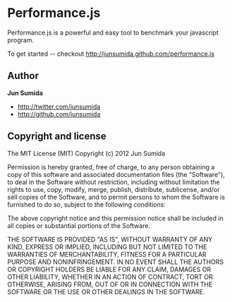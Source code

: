 Performance.js
=================

Performance.js is a powerful and easy tool to benchmark your javascript program.

To get started -- checkout http://junsumida.github.com/performance.js

Author
------

**Jun Sumida**

+ http://twitter.com/junsumida
+ http://github.com/junsumida

Copyright and license
---------------------
The MIT License (MIT)
Copyright (c) 2012 Jun Sumida

Permission is hereby granted, free of charge, to any person obtaining a copy of this software and associated documentation files (the "Software"), to deal in the Software without restriction, including without limitation the rights to use, copy, modify, merge, publish, distribute, sublicense, and/or sell copies of the Software, and to permit persons to whom the Software is furnished to do so, subject to the following conditions:

The above copyright notice and this permission notice shall be included in all copies or substantial portions of the Software.

THE SOFTWARE IS PROVIDED "AS IS", WITHOUT WARRANTY OF ANY KIND, EXPRESS OR IMPLIED, INCLUDING BUT NOT LIMITED TO THE WARRANTIES OF MERCHANTABILITY, FITNESS FOR A PARTICULAR PURPOSE AND NONINFRINGEMENT. IN NO EVENT SHALL THE AUTHORS OR COPYRIGHT HOLDERS BE LIABLE FOR ANY CLAIM, DAMAGES OR OTHER LIABILITY, WHETHER IN AN ACTION OF CONTRACT, TORT OR OTHERWISE, ARISING FROM, OUT OF OR IN CONNECTION WITH THE SOFTWARE OR THE USE OR OTHER DEALINGS IN THE SOFTWARE.
